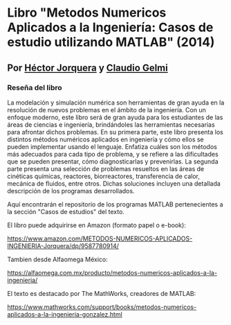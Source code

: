 # Libro "Metodos Numericos Aplicados a la Ingeniería: Casos de estudio utilizando MATLAB" (2014)
## Por [Héctor Jorquera](https://www.ing.uc.cl/academicos-e-investigadores/hector-ivan-joaquin-jorquera-gonzalez/) y [Claudio Gelmi](https://www.linkedin.com/in/claudiogelmi/)

### Reseña del libro
La modelación y simulación numérica son herramientas de gran ayuda en la resolución de nuevos problemas en el ámbito de la ingeniería. Con un enfoque moderno, este libro será de gran ayuda para los estudiantes de las áreas de ciencias e ingeniería, brindándoles las herramientas necesarias para afrontar dichos problemas. En su primera parte, este libro presenta los distintos métodos numéricos aplicados en ingeniería y cómo ellos se pueden implementar usando el lenguaje. Enfatiza cuáles son los métodos más adecuados para cada tipo de problema, y se refiere a las dificultades que se pueden presentar, cómo diagnosticarlas y prevenirlas. La segunda parte presenta una selección de problemas resueltos en las áreas de cinéticas químicas, reactores, biorreactores, transferencia de calor, mecánica de fluidos, entre otros. Dichas soluciones incluyen una detallada descripción de los programas desarrollados.

Aquí encontrarán el repositorio de los programas MATLAB pertenecientes a la sección "Casos de estudios" del texto.

El libro puede adquirirse en Amazon (formato papel o e-book):

https://www.amazon.com/METODOS-NUMERICOS-APLICADOS-INGENIERIA-Jorquera/dp/9587780914/

Tambien desde Alfaomega México:

https://alfaomega.com.mx/producto/metodos-numericos-aplicados-a-la-ingenieria/

El texto es destacado por The MathWorks, creadores de MATLAB:

https://www.mathworks.com/support/books/metodos-numericos-aplicados-a-la-ingenieria-gonzalez.html
